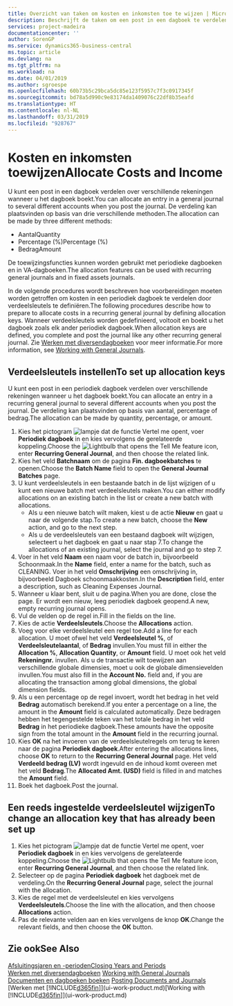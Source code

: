 ```yaml
---
title: Overzicht van taken om kosten en inkomsten toe te wijzen | Microsoft Docs
description: Beschrijft de taken om een post in een dagboek te verdelen over verschillende rekeningen wanneer u het dagboek boekt.
services: project-madeira
documentationcenter: ''
author: SorenGP
ms.service: dynamics365-business-central
ms.topic: article
ms.devlang: na
ms.tgt_pltfrm: na
ms.workload: na
ms.date: 04/01/2019
ms.author: sgroespe
ms.openlocfilehash: 60b73b5c29bca5dc85e123f5957c7f3c0917345f
ms.sourcegitcommit: bd78a5d990c9e83174da1409076c22df8b35eafd
ms.translationtype: HT
ms.contentlocale: nl-NL
ms.lasthandoff: 03/31/2019
ms.locfileid: "928767"
---
```

# <a name="allocate-costs-and-income"></a><span data-ttu-id="a3aea-103">Kosten en inkomsten toewijzen</span><span class="sxs-lookup"><span data-stu-id="a3aea-103">Allocate Costs and Income</span></span>
<span data-ttu-id="a3aea-104">U kunt een post in een dagboek verdelen over verschillende rekeningen wanneer u het dagboek boekt.</span><span class="sxs-lookup"><span data-stu-id="a3aea-104">You can allocate an entry in a general journal to several different accounts when you post the journal.</span></span> <span data-ttu-id="a3aea-105">De verdeling kan plaatsvinden op basis van drie verschillende methoden.</span><span class="sxs-lookup"><span data-stu-id="a3aea-105">The allocation can be made by three different methods:</span></span>

* <span data-ttu-id="a3aea-106">Aantal</span><span class="sxs-lookup"><span data-stu-id="a3aea-106">Quantity</span></span>
* <span data-ttu-id="a3aea-107">Percentage (%)</span><span class="sxs-lookup"><span data-stu-id="a3aea-107">Percentage (%)</span></span>
* <span data-ttu-id="a3aea-108">Bedrag</span><span class="sxs-lookup"><span data-stu-id="a3aea-108">Amount</span></span>

<span data-ttu-id="a3aea-109">De toewijzingsfuncties kunnen worden gebruikt met periodieke dagboeken en in VA-dagboeken.</span><span class="sxs-lookup"><span data-stu-id="a3aea-109">The allocation features can be used with recurring general journals and in fixed assets journals.</span></span>
<!--You can also distribute the cost or revenue of a line to an intercompany partner when you post a sales or purchase document. When you post the document, a line will be posted in your general journal, and a corresponding line will be created in the intercompany outbox.-->

<span data-ttu-id="a3aea-110">In de volgende procedures wordt beschreven hoe voorbereidingen moeten worden getroffen om kosten in een periodiek dagboek te verdelen door verdeelsleutels te definiëren.</span><span class="sxs-lookup"><span data-stu-id="a3aea-110">The following procedures describe how to prepare to allocate costs in a recurring general journal by defining allocation keys.</span></span> <span data-ttu-id="a3aea-111">Wanneer verdeelsleutels worden gedefinieerd, voltooit en boekt u het dagboek zoals elk ander periodiek dagboek.</span><span class="sxs-lookup"><span data-stu-id="a3aea-111">When allocation keys are defined, you complete and post the journal like any other recurring general journal.</span></span> <span data-ttu-id="a3aea-112">Zie [Werken met diversendagboeken](ui-work-general-journals.md) voor meer informatie.</span><span class="sxs-lookup"><span data-stu-id="a3aea-112">For more information, see [Working with General Journals](ui-work-general-journals.md).</span></span>

## <a name="to-set-up-allocation-keys"></a><span data-ttu-id="a3aea-113">Verdeelsleutels instellen</span><span class="sxs-lookup"><span data-stu-id="a3aea-113">To set up allocation keys</span></span>
<span data-ttu-id="a3aea-114">U kunt een post in een periodiek dagboek verdelen over verschillende rekeningen wanneer u het dagboek boekt.</span><span class="sxs-lookup"><span data-stu-id="a3aea-114">You can allocate an entry in a recurring general journal to several different accounts when you post the journal.</span></span> <span data-ttu-id="a3aea-115">De verdeling kan plaatsvinden op basis van aantal, percentage of bedrag.</span><span class="sxs-lookup"><span data-stu-id="a3aea-115">The allocation can be made by quantity, percentage, or amount.</span></span>
1. <span data-ttu-id="a3aea-116">Kies het pictogram ![lampje dat de functie Vertel me opent](media/ui-search/search_small.png "Vertel me wat u wilt doen"), voer **Periodiek dagboek** in en kies vervolgens de gerelateerde koppeling.</span><span class="sxs-lookup"><span data-stu-id="a3aea-116">Choose the ![Lightbulb that opens the Tell Me feature](media/ui-search/search_small.png "Tell me what you want to do") icon, enter **Recurring General Journal**, and then choose the related link.</span></span>
2. <span data-ttu-id="a3aea-117">Kies het veld **Batchnaam** om de pagina **Fin. dagboekbatches** te openen.</span><span class="sxs-lookup"><span data-stu-id="a3aea-117">Choose the **Batch Name** field to open the **General Journal Batches** page.</span></span>
3. <span data-ttu-id="a3aea-118">U kunt verdeelsleutels in een bestaande batch in de lijst wijzigen of u kunt een nieuwe batch met verdeelsleutels maken.</span><span class="sxs-lookup"><span data-stu-id="a3aea-118">You can either modify allocations on an existing batch in the list or create a new batch with allocations.</span></span>
   * <span data-ttu-id="a3aea-119">Als u een nieuwe batch wilt maken, kiest u de actie **Nieuw** en gaat u naar de volgende stap.</span><span class="sxs-lookup"><span data-stu-id="a3aea-119">To create a new batch, choose the **New** action, and go to the next step.</span></span>
   * <span data-ttu-id="a3aea-120">Als u de verdeelsleutels van een bestaand dagboek wilt wijzigen, selecteert u het dagboek en gaat u naar stap 7.</span><span class="sxs-lookup"><span data-stu-id="a3aea-120">To change the allocations of an existing journal, select the journal and go to step 7.</span></span>    
4. <span data-ttu-id="a3aea-121">Voer in het veld **Naam** een naam voor de batch in, bijvoorbeeld Schoonmaak.</span><span class="sxs-lookup"><span data-stu-id="a3aea-121">In the **Name** field, enter a name for the batch, such as CLEANING.</span></span> <span data-ttu-id="a3aea-122">Voer in het veld **Omschrijving** een omschrijving in, bijvoorbeeld Dagboek schoonmaakkosten.</span><span class="sxs-lookup"><span data-stu-id="a3aea-122">In the **Description** field, enter a description, such as Cleaning Expenses Journal.</span></span>
5. <span data-ttu-id="a3aea-123">Wanneer u klaar bent, sluit u de pagina.</span><span class="sxs-lookup"><span data-stu-id="a3aea-123">When you are done, close the page.</span></span> <span data-ttu-id="a3aea-124">Er wordt een nieuw, leeg periodiek dagboek geopend.</span><span class="sxs-lookup"><span data-stu-id="a3aea-124">A new, empty recurring journal opens.</span></span>
6. <span data-ttu-id="a3aea-125">Vul de velden op de regel in.</span><span class="sxs-lookup"><span data-stu-id="a3aea-125">Fill in the fields on the line.</span></span>
7. <span data-ttu-id="a3aea-126">Kies de actie **Verdeelsleutels**.</span><span class="sxs-lookup"><span data-stu-id="a3aea-126">Choose the **Allocations** action.</span></span>
8. <span data-ttu-id="a3aea-127">Voeg voor elke verdeelsleutel een regel toe.</span><span class="sxs-lookup"><span data-stu-id="a3aea-127">Add a line for each allocation.</span></span> <span data-ttu-id="a3aea-128">U moet ofwel het veld **Verdeelsleutel %**, of **Verdeelsleutelaantal**, of **Bedrag** invullen.</span><span class="sxs-lookup"><span data-stu-id="a3aea-128">You must fill in either the **Allocation %**, **Allocation Quantity**, or **Amount** field.</span></span> <span data-ttu-id="a3aea-129">U moet ook het veld **Rekeningnr.** invullen. Als u de transactie wilt toewijzen aan verschillende globale dimensies, moet u ook de globale dimensievelden invullen.</span><span class="sxs-lookup"><span data-stu-id="a3aea-129">You must also fill in the **Account No.** field and, if you are allocating the transaction among global dimensions, the global dimension fields.</span></span>
9. <span data-ttu-id="a3aea-130">Als u een percentage op de regel invoert, wordt het bedrag in het veld **Bedrag** automatisch berekend.</span><span class="sxs-lookup"><span data-stu-id="a3aea-130">If you enter a percentage on a line, the amount in the **Amount** field is calculated automatically.</span></span> <span data-ttu-id="a3aea-131">Deze bedragen hebben het tegengestelde teken van het totale bedrag in het veld **Bedrag** in het periodieke dagboek.</span><span class="sxs-lookup"><span data-stu-id="a3aea-131">These amounts have the opposite sign from the total amount in the **Amount** field in the recurring journal.</span></span>
10. <span data-ttu-id="a3aea-132">Kies **OK** na het invoeren van de verdeelsleutelregels om terug te keren naar de pagina **Periodiek dagboek**.</span><span class="sxs-lookup"><span data-stu-id="a3aea-132">After entering the allocations lines, choose **OK** to return to the **Recurring General Journal** page.</span></span> <span data-ttu-id="a3aea-133">Het veld **Verdeeld bedrag (LV)** wordt ingevuld en de inhoud komt overeen met het veld **Bedrag**.</span><span class="sxs-lookup"><span data-stu-id="a3aea-133">The **Allocated Amt. (USD)** field is filled in and matches the **Amount** field.</span></span>
11. <span data-ttu-id="a3aea-134">Boek het dagboek.</span><span class="sxs-lookup"><span data-stu-id="a3aea-134">Post the journal.</span></span>

## <a name="to-change-an-allocation-key-that-has-already-been-set-up"></a><span data-ttu-id="a3aea-135">Een reeds ingestelde verdeelsleutel wijzigen</span><span class="sxs-lookup"><span data-stu-id="a3aea-135">To change an allocation key that has already been set up</span></span>
1. <span data-ttu-id="a3aea-136">Kies het pictogram ![lampje dat de functie Vertel me opent](media/ui-search/search_small.png "Vertel me wat u wilt doen"), voer **Periodiek dagboek** in en kies vervolgens de gerelateerde koppeling.</span><span class="sxs-lookup"><span data-stu-id="a3aea-136">Choose the ![Lightbulb that opens the Tell Me feature](media/ui-search/search_small.png "Tell me what you want to do") icon, enter **Recurring General Journal**, and then choose the related link.</span></span>
2. <span data-ttu-id="a3aea-137">Selecteer op de pagina **Periodiek dagboek** het dagboek met de verdeling.</span><span class="sxs-lookup"><span data-stu-id="a3aea-137">On the **Recurring General Journal** page, select the journal with the allocation.</span></span>
3. <span data-ttu-id="a3aea-138">Kies de regel met de verdeelsleutel en kies vervolgens **Verdeelsleutels**.</span><span class="sxs-lookup"><span data-stu-id="a3aea-138">Choose the line with the allocation, and then choose **Allocations** action.</span></span>
4. <span data-ttu-id="a3aea-139">Pas de relevante velden aan en kies vervolgens de knop **OK**.</span><span class="sxs-lookup"><span data-stu-id="a3aea-139">Change the relevant fields, and then choose the **OK** button.</span></span>

## <a name="see-also"></a><span data-ttu-id="a3aea-140">Zie ook</span><span class="sxs-lookup"><span data-stu-id="a3aea-140">See Also</span></span>
[<span data-ttu-id="a3aea-141">Afsluitingsjaren en -perioden</span><span class="sxs-lookup"><span data-stu-id="a3aea-141">Closing Years and Periods</span></span>](year-close-years-periods.md)  
<span data-ttu-id="a3aea-142">[Werken met diversendagboeken](ui-work-general-journals.md)  </span><span class="sxs-lookup"><span data-stu-id="a3aea-142">[Working with General Journals](ui-work-general-journals.md)  </span></span>  
<span data-ttu-id="a3aea-143">[Documenten en dagboeken boeken](ui-post-documents-journals.md)  </span><span class="sxs-lookup"><span data-stu-id="a3aea-143">[Posting Documents and Journals](ui-post-documents-journals.md)  </span></span>  
<span data-ttu-id="a3aea-144">[Werken met [!INCLUDE[d365fin](includes/d365fin_md.md)]](ui-work-product.md)</span><span class="sxs-lookup"><span data-stu-id="a3aea-144">[Working with [!INCLUDE[d365fin](includes/d365fin_md.md)]](ui-work-product.md)</span></span>
